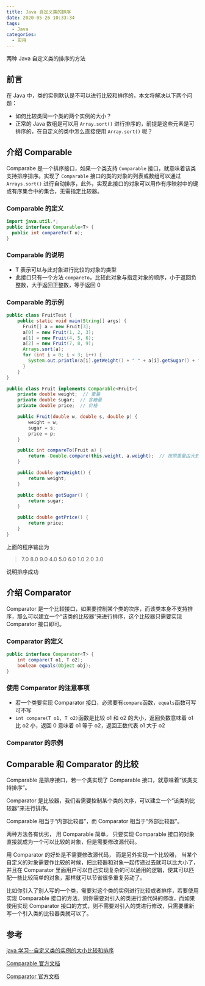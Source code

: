 ```yaml
---
title: Java 自定义类的排序
date: 2020-05-26 10:33:34
tags:
  - Java
categories:
  - 实用
---
```


两种 Java 自定义类的排序的方法

<!--more-->

## 前言

在 Java 中，类的实例默认是不可以进行比较和排序的，本文将解决以下两个问题：

- 如何比较类同一个类的两个实例的大小？
- 正常的 Java 数组是可以用 `Array.sort()` 进行排序的，前提是这些元素是可排序的，在自定义的类中怎么直接使用 `Array.sort()` 呢？

## 介绍 Comparable

Comparabe 是一个排序接口，如果一个类支持 `Comparable` 接口，就意味着该类支持排序排序。实现了 `Comparable` 接口的类的对象的列表或数组可以通过 `Arrays.sort()` 进行自动排序，此外，实现此接口的对象可以用作有序映射中的键或有序集合中的集合，无需指定比较器。

### Comparable 的定义

```java
import java.util.*;
public interface Comparable<T> {
  public int compareTo(T o);
}
```

### Comparable 的说明

- T 表示可以与此对象进行比较的对象的类型
- 此接口只有一个方法 `compareTo`，比较此对象与指定对象的顺序，小于返回负整数，大于返回正整数，等于返回 0

### Comparable 的示例

```java
public class FruitTest {
    public static void main(String[] args) {
      Fruit[] a = new Fruit[3];
      a[0] = new Fruit(1, 2, 3);
      a[1] = new Fruit(4, 5, 6);
      a[2] = new Fruit(7, 8, 9);
      Arrays.sort(a);
      for (int i = 0; i < 3; i++) {
        System.out.println(a[i].getWeight() + " " + a[i].getSugar() + " " + a[i].getPrice());
      }
    }
}

public class Fruit implements Comparable<Fruit>{
    private double weight;  // 重量
    private double sugar;  // 含糖量
    private double price;  // 价格

    public Fruit(double w, double s, double p) {
        weight = w;
        sugar = s;
        price = p;
    }

    public int compareTo(Fruit a) {
        return -Double.compare(this.weight, a.weight);  // 按照重量由大到小进行排序
    }

    public double getWeight() {
        return weight;
    }

    public double getSugar() {
        return sugar;
    }

    public double getPrice() {
        return price;
    }
}
```

上面的程序输出为

> 7.0 8.0 9.0
> 4.0 5.0 6.0
> 1.0 2.0 3.0

说明排序成功

## 介绍 Comparator

Comparator 是一个比较接口，如果要控制某个类的次序，而该类本身不支持排序，那么可以建立一个“该类的比较器”来进行排序，这个比较器只需要实现 Comparator 接口即可。

### Comparator 的定义

```java
public interface Comparator<T> {
    int compare(T o1, T o2);
    boolean equals(Object obj);
}
```

### 使用 Comparator 的注意事项

- 若一个类要实现 Comparator 接口，必须要有`compare`函数，`equals`函数可写可不写
- `int compare(T o1, T o2)`函数是比较 o1 和 o2 的大小，返回负数意味着 o1 比 o2 小，返回 0 意味着 o1 等于 o2，返回正数代表 o1 大于 o2

### Comparator 的示例

## Comparable 和 Comparator 的比较

Comparable 是排序接口，若一个类实现了 Comparable 接口，就意味着“该类支持排序”。

Comparator 是比较器，我们若需要控制某个类的次序，可以建立一个“该类的比较器”来进行排序。

Comparable 相当于“内部比较器”，而 Comparator 相当于“外部比较器”。

两种方法各有优劣， 用 Comparable 简单， 只要实现 Comparable 接口的对象直接就成为一个可以比较的对象，但是需要修改源代码。

用 Comparator 的好处是不需要修改源代码， 而是另外实现一个比较器， 当某个自定义的对象需要作比较的时候，把比较器和对象一起传递过去就可以比大小了， 并且在 Comparator 里面用户可以自己实现复杂的可以通用的逻辑，使其可以匹配一些比较简单的对象，那样就可以节省很多重复劳动了。

比如你引入了别人写的一个类，需要对这个类的实例进行比较或者排序，若要使用实现 Comparable 接口的方法，则你需要对引入的类进行源代码的修改，而如果使用实现 Comparator 接口的方式，则不需要对引入的类进行修改，只需要重新写一个引入类的比较器类就可以了。

## 参考

[java 学习--自定义类的实例的大小比较和排序](https://www.cnblogs.com/gaoBlog/p/10754935.html)

[Comparable 官方文档](https://docs.oracle.com/javase/8/docs/api/java/lang/Comparable.html?is-external=true)

[Comparator 官方文档](https://docs.oracle.com/javase/1.5.0/docs/api/java/util/Comparator.html)
